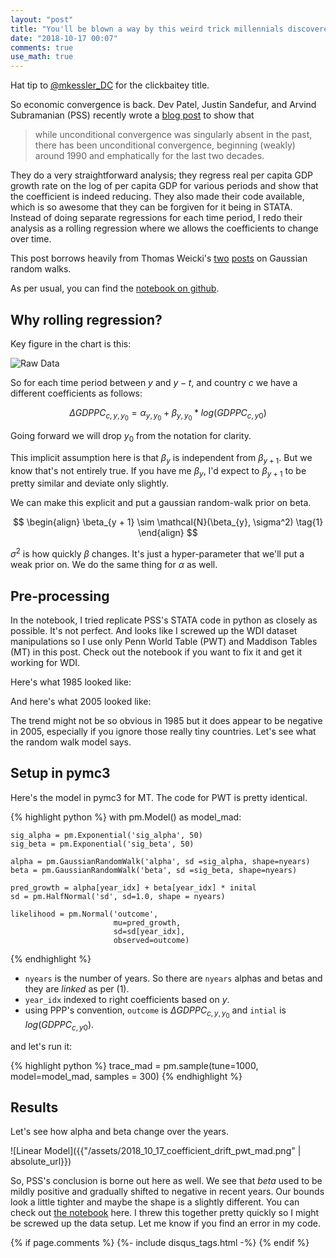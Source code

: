 ```yaml
---
layout: "post"
title: "You'll be blown a way by this weird trick millennials discovered to do convergence regressions."
date: "2018-10-17 00:07"
comments: true
use_math: true
---
```


Hat tip to [@mkessler_DC](https://twitter.com/mkessler_DC/status/1051959149494448128) for the clickbaitey title.

So economic convergence is back. Dev Patel, Justin Sandefur, and Arvind Subramanian (PSS) recently wrote a [blog post](https://www.cgdev.org/blog/everything-you-know-about-cross-country-convergence-now-wrong) to show that
> while unconditional convergence was singularly absent in the past, there has been unconditional convergence, beginning (weakly) around 1990 and emphatically for the last two decades.

They do a very straightforward analysis; they regress real per capita GDP growth rate on the log of per capita GDP for various periods and show that the coefficient is indeed reducing. They also made their code available, which is so awesome that they can be forgiven for it being in STATA. Instead of doing separate regressions for each time period, I redo their analysis as a rolling regression where we allows the coefficients to change over time.

This post borrows heavily from Thomas Weicki's [two](https://docs.pymc.io/notebooks/GLM-rolling-regression.html) [posts](https://twiecki.github.io/blog/2017/03/14/random-walk-deep-net/) on Gaussian random walks.

As per usual, you can find the [notebook on github](https://github.com/sidravi1/Blog/tree/master/nbs/growth_analysis).

## Why rolling regression?

Key figure in the chart is this:

![Raw Data](https://www.cgdev.org/sites/default/files/patel-sandefur-subramanian-beta_by_series.png)

So for each time period between $y$ and $y-t$, and country $c$ we have a different coefficients as follows:

$$
\Delta GDPPC_{c, y, y_0} = \alpha_{y, y_0} + \beta_{y, y_0} * log(GDPPC_{c, y0})
$$

Going forward we will drop $y_0$ from the notation for clarity.

This implicit assumption here is that $\beta_{y}$ is independent from  $\beta_{y + 1}$. But we know that's not entirely true. If you have me $\beta_{y}$, I'd expect to $\beta_{y + 1}$ to be pretty similar and deviate only slightly.

We can make this explicit and put a gaussian random-walk prior on beta.

$$
\begin{align}
\beta_{y + 1} \sim \mathcal{N}(\beta_{y}, \sigma^2) \tag{1}
\end{align}
$$

$\sigma^2$ is how quickly $\beta$ changes. It's just a hyper-parameter that we'll put a weak prior on. We do the same thing for $\alpha$ as well.

## Pre-processing

In the notebook, I tried replicate PSS's STATA code in python as closely as possible. It's not perfect. And looks like I screwed up the WDI dataset manipulations so I use only Penn World Table (PWT) and Maddison Tables (MT) in this post. Check out the notebook if you want to fix it and get it working for WDI.

Here's what 1985 looked like:

<div id="vis_1985"></div>

<script type="text/javascript">
  var spec = "{{"/assets/2018_10_17_growth_1985.json" | absolute_url}}";
  var opt = {"actions":false}
  vegaEmbed('#vis_1985', spec, opt).then(function(result) {
    // access view as result.view
  }).catch(console.error);
</script>

And here's what 2005 looked like:

<div id="vis_2005"></div>

<script type="text/javascript">
  var spec = "{{"/assets/2018_10_17_growth_2005.json" | absolute_url}}";
  var opt = {"actions":false}
  vegaEmbed('#vis_2005', spec, opt).then(function(result) {
    // access view as result.view
  }).catch(console.error);
</script>

The trend might not be so obvious in 1985 but it does appear to be negative in 2005, especially if you ignore those really tiny countries. Let's see what the random walk model says.

##  Setup in pymc3

Here's the model in pymc3 for MT. The code for PWT is pretty identical.

{% highlight python %}
with pm.Model() as model_mad:

    sig_alpha = pm.Exponential('sig_alpha', 50)
    sig_beta = pm.Exponential('sig_beta', 50)

    alpha = pm.GaussianRandomWalk('alpha', sd =sig_alpha, shape=nyears)
    beta = pm.GaussianRandomWalk('beta', sd =sig_beta, shape=nyears)

    pred_growth = alpha[year_idx] + beta[year_idx] * inital
    sd = pm.HalfNormal('sd', sd=1.0, shape = nyears)

    likelihood = pm.Normal('outcome',
                           mu=pred_growth,
                           sd=sd[year_idx],
                           observed=outcome)
{% endhighlight %}

- `nyears` is the number of years. So there are `nyears` alphas and betas and they are *linked* as per (1).
- `year_idx` indexed to right coefficients based on $y$.
- using PPP's convention, `outcome` is $\Delta GDPPC_{c, y, y_0}$ and `intial` is $log(GDPPC_{c, y0})$.

and let's run it:

{% highlight python %}
trace_mad = pm.sample(tune=1000, model=model_mad, samples = 300)
{% endhighlight %}

##  Results

Let's see how alpha and beta change over the years.

![Linear Model]({{"/assets/2018_10_17_coefficient_drift_pwt_mad.png" | absolute_url}})

So, PSS's conclusion is borne out here as well. We see that $beta$ used to be mildly positive and gradually shifted to negative in recent years. Our bounds look a little tighter and maybe the shape is a slightly different. You can check out [the notebook](https://github.com/sidravi1/Blog/tree/master/nbs/growth_analysis) here. I threw this together pretty quickly so I might be screwed up the data setup. Let me know if you find an error in my code.


{% if page.comments %}
  {%- include disqus_tags.html -%}
{% endif %}
